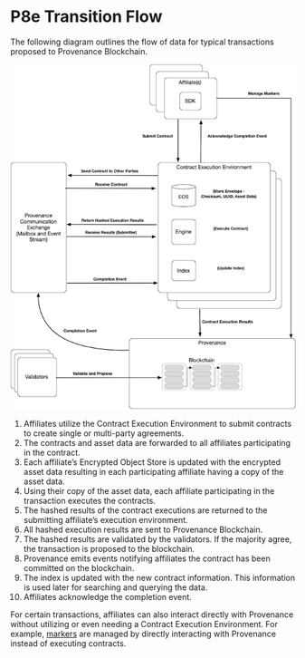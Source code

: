 # P8e Transition Flow

The following diagram outlines the flow of data for typical transactions proposed to Provenance Blockchain.

![](../../.gitbook/assets/provenance-p8e-txn-flow%20%284%29.png)

1. Affiliates utilize the Contract Execution Environment to submit contracts to create single or multi-party agreements.
2. The contracts and asset data are forwarded to all affiliates participating in the contract.
3. Each affiliate’s Encrypted Object Store is updated with the encrypted asset data resulting in each participating affiliate having a copy of the asset data.
4. Using their copy of the asset data, each affiliate participating in the transaction executes the contracts.
5. The hashed results of the contract executions are returned to the submitting affiliate’s execution environment.
6. All hashed execution results are sent to Provenance Blockchain.
7. The hashed results are validated by the validators. If the majority agree, the transaction is proposed to the blockchain.
8. Provenance emits events notifying affiliates the contract has been committed on the blockchain.
9. The index is updated with the new contract information. This information is used later for searching and querying the data.
10. Affiliates acknowledge the completion event.

For certain transactions, affiliates can also interact directly with Provenance without utilizing or even needing a Contract Execution Environment. For example, [markers](../../modules/marker-module.md) are managed by directly interacting with Provenance instead of executing contracts.

